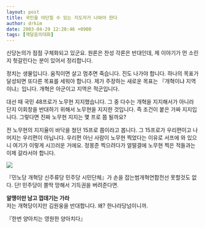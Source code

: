 ```yaml
---
layout: post
title: 국민을 야단칠 수 있는 지도자가 나와야 한다
author: drkim
date: 2003-04-29 12:20:46 +0900
tags: [깨달음의대화]
---
```

신당논의가 점점 구체화되고 있군요. 원론은 찬성 각론은 반대인데, 제 이야기가 먼 소린지 헛갈린다는 분이 있어서 정리합니다. 

정치는 생물입니다. 움직이면 살고 멈추면 죽습니다. 진도 나가야 합니다. 하나의 목표가 달성되면 또다른 목표를 세워야 합니다. 제가 주장하는 새로운 목표는 『개혁이냐 지역이냐』입니다. 개혁은 아군이고 지역은 적군입니다. 

대선 때 국민 48프로가 노무현 지지했습니다. 그 중 다수는 개혁을 지지해서가 아니라 단지 이회창을 반대하기 위해서 노무현을 지지한 것입니다. 즉 조건이 붙은 가짜 지지입니다. 그렇다면 진짜 노무현 지지는 몇 프로 쯤 될까요?

전 노무현의 지지율이 바닥을 쳤던 15프로 쯤이라고 봅니다. 그 15프로가 우리편이고 나머지는 우리편이 아닙니다. 우리편 아닌 사람이 노무현 찍었다는 이유로 서프에 와 있으니 여기가 이렇게 시끄러운 거에요. 정몽준 찍으려다가 얼떨결에 노무현 찍은 적들과는 이제 갈라서야 합니다. 

![](http://drkimz.com/technote/board/board/upimg/1051430139.JPG)

『민노당 개혁당 신주류당 민주당 시민단체』가 손을 잡는범개혁연합전선 못할것도 없다. 단! 민주당이 쫄딱 망해서 기득권을 버려준다면.

**알맹이만 남고 껍데기는 가라**  
저는 개혁당이지만 김원웅을 반대합니다. 왜? 한나라당넘이니까. 

『한번 양아치는 영원한 양아치다』